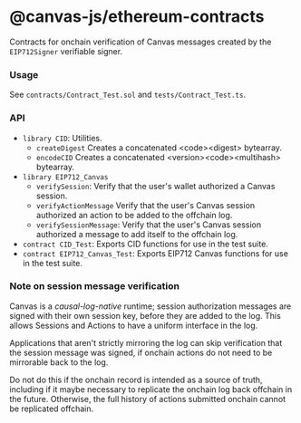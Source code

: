 # @canvas-js/ethereum-contracts

Contracts for onchain verification of Canvas messages created by the `EIP712Signer` verifiable signer.

### Usage

See `contracts/Contract_Test.sol` and `tests/Contract_Test.ts`.

### API

- `library CID`: Utilities.
  - `createDigest` Creates a concatenated \<code>\<digest> bytearray.
  - `encodeCID` Creates a concatenated \<version>\<code>\<multihash> bytearray.
- `library EIP712_Canvas`
  - `verifySession`: Verify that the user's wallet authorized a Canvas session.
  - `verifyActionMessage` Verify that the user's Canvas session authorized an action to be added to the offchain log.
  - `verifySessionMessage`: Verify that the user's Canvas session authorized a message to add itself to the offchain log.
- `contract CID_Test`: Exports CID functions for use in the test suite.
- `contract EIP712_Canvas_Test`: Exports EIP712 Canvas functions for use in the test suite.

### Note on session message verification

Canvas is a *causal-log-native* runtime; session authorization messages
are signed with their own session key, before they are added to the log.
This allows Sessions and Actions to have a uniform interface in the log.

Applications that aren't strictly mirroring the log can skip verification
that the session message was signed, if onchain actions do not need to be
mirrorable back to the log. 

Do not do this if the onchain record is intended as a source of truth,
including if it maybe necessary to replicate the onchain log back offchain
in the future. Otherwise, the full history of actions submitted onchain
cannot be replicated offchain.

